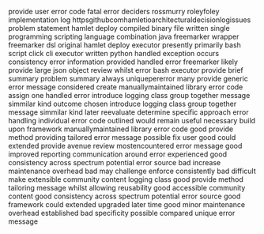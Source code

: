 provide user error code fatal error deciders rossmurry roleyfoley implementation log httpsgithubcomhamletioarchitecturaldecisionlogissues problem statement hamlet deploy compiled binary file written single programming scripting language combination java freemarker wrapper freemarker dsl original hamlet deploy executor presently primarily bash script click cli executor written python handled exception occurs consistency error information provided handled error freemarker likely provide large json object review whilst error bash executor provide brief summary problem summary always uniquepererror many provide generic error message considered create manuallymaintained library error code assign one handled error introduce logging class group together message simmilar kind outcome chosen introduce logging class group together message simmilar kind later reevaluate determine specific approach error handling individual error code outlined would remain useful necessary build upon framework manuallymaintained library error code good provide method providing tailored error message possible fix user good could extended provide avenue review mostencountered error message good improved reporting communication around error experienced good consistency across spectrum potential error source bad increase maintenance overhead bad may challenge enforce consistently bad difficult make extensible community content logging class good provide method tailoring message whilst allowing reusability good accessible community content good consistency across spectrum potential error source good framework could extended upgraded later time good minor maintenance overhead established bad specificity possible compared unique error message